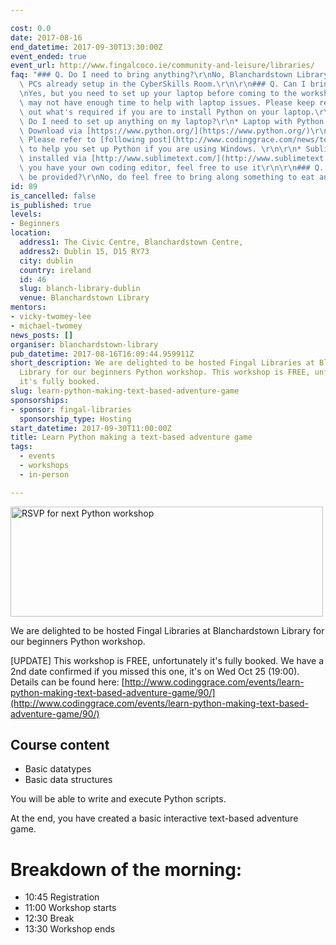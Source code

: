 ```yaml
---

cost: 0.0
date: 2017-08-16
end_datetime: 2017-09-30T13:30:00Z
event_ended: true
event_url: http://www.fingalcoco.ie/community-and-leisure/libraries/
faq: "### Q. Do I need to bring anything?\r\nNo, Blanchardstown Library will provide\
  \ PCs already setup in the CyberSkills Room.\r\n\r\n### Q. Can I bring my own laptop?\r\
  \nYes, but you need to set up your laptop before coming to the workshop. The mentors\
  \ may not have enough time to help with laptop issues. Please keep reading to find\
  \ out what's required if you are to install Python on your laptop.\r\n\r\n### Q.\
  \ Do I need to set up anything on my laptop?\r\n* Laptop with Python 3.6.x installed.\
  \ Download via [https://www.python.org/](https://www.python.org/)\r\n\r\n    - \
  \ Please refer to [following post](http://www.codinggrace.com/news/teaching-beginners-python-coderdojogirlsdcu-2014-11-8/)\
  \ to help you set up Python if you are using Windows. \r\n\r\n* Sublime Text Editor\
  \ installed via [http://www.sublimetext.com/](http://www.sublimetext.com/) -- if\
  \ you have your own coding editor, feel free to use it\r\n\r\n### Q.  Will food\
  \ be provided?\r\nNo, do feel free to bring along something to eat and drink. :-)"
id: 89
is_cancelled: false
is_published: true
levels:
- Beginners
location:
  address1: The Civic Centre, Blanchardstown Centre,
  address2: Dublin 15, D15 RY73
  city: dublin
  country: ireland
  id: 46
  slug: blanch-library-dublin
  venue: Blanchardstown Library
mentors:
- vicky-twomey-lee
- michael-twomey
news_posts: []
organiser: blanchardstown-library
pub_datetime: 2017-08-16T16:09:44.959911Z
short_description: We are delighted to be hosted Fingal Libraries at Blanchardstown
  Library for our beginners Python workshop. This workshop is FREE, unfortunately
  it's fully booked.
slug: learn-python-making-text-based-adventure-game
sponsorships:
- sponsor: fingal-libraries
  sponsorship_type: Hosting
start_datetime: 2017-09-30T11:00:00Z
title: Learn Python making a text-based adventure game
tags:
  - events
  - workshops
  - in-person

---
```


<a data-flickr-embed="true"  href="https://www.flickr.com/photos/whykay/26004610006/in/dateposted-public/" title="RSVP for next Python workshop"><img src="https://farm2.staticflickr.com/1698/26004610006_0001080940.jpg" width="500" height="176" alt="RSVP for next Python workshop"></a><script async src="//embedr.flickr.com/assets/client-code.js" charset="utf-8"></script>

We are delighted to be hosted Fingal Libraries at Blanchardstown Library for our beginners Python workshop. 

[UPDATE] This workshop is FREE, unfortunately it's fully booked. We have a 2nd date confirmed if you missed this one, it's on Wed Oct 25 (19:00). Details can be found here: [http://www.codinggrace.com/events/learn-python-making-text-based-adventure-game/90/](http://www.codinggrace.com/events/learn-python-making-text-based-adventure-game/90/)

## Course content
* Basic datatypes
* Basic data structures

You will be able to write and execute Python scripts. 

At the end, you have created a basic interactive text-based adventure game.

# Breakdown of the morning:

* 10:45 Registration
* 11:00 Workshop starts 
* 12:30 Break
* 13:30 Workshop ends
